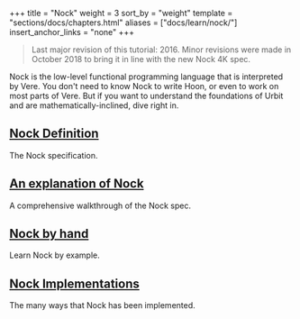 +++
title = "Nock"
weight = 3
sort_by = "weight"
template = "sections/docs/chapters.html"
aliases = ["docs/learn/nock/"]
insert_anchor_links = "none"
+++
> Last major revision of this tutorial: 2016.  Minor revisions were made in October 2018 to bring it in line with the new Nock 4K spec.

Nock is the low-level functional programming language that is interpreted by Vere. You don't need to know Nock to write Hoon, or even to work on most parts of Vere.  But if you want to understand the foundations of Urbit and are mathematically-inclined, dive right in.

## [Nock Definition](@/docs/tutorials/nock/definition.md)

The Nock specification.

## [An explanation of Nock](@/docs/tutorials/nock/explanation.md)

A comprehensive walkthrough of the Nock spec.

## [Nock by hand](@/docs/tutorials/nock/example.md)

Learn Nock by example.

## [Nock Implementations](@/docs/tutorials/nock/implementations.md)

The many ways that Nock has been implemented.

